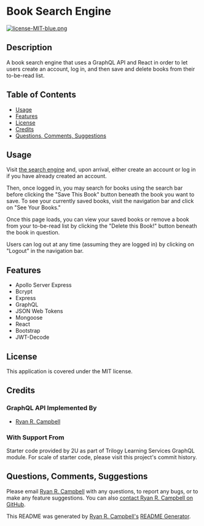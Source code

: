 # Book Search Engine

[![license-MIT-blue.png](https://img.shields.io/badge/license-MIT-blue)](#License)

## Description
A book search engine that uses a GraphQL API and React in order to let users create an account, log in, and then save and delete books from their to-be-read list.

## Table of Contents
- [Usage](#usage)
- [Features](#features)
- [License](#license)
- [Credits](#credits)
- [Questions, Comments, Suggestions](#questions-comments-suggestions)


## Usage
Visit [the search engine](https://book-search-n-save-graphql.herokuapp.com/) and, upon arrival, either create an account or log in if you have already created an account. 

Then, once logged in, you may search for books using the search bar before clicking the "Save This Book" button beneath the book you want to save. To see your currently saved books, visit the navigation bar and click on "See Your Books." 

Once this page loads, you can view your saved books or remove a book from your to-be-read list by clicking the "Delete this Book!" button beneath the book in question. 

Users can log out at any time (assuming they are logged in) by clicking on "Logout" in the navigation bar.

 ## Features
 - Apollo Server Express
 - Bcrypt
 - Express
 - GraphQL
 - JSON Web Tokens
 - Mongoose
 - React
 - Bootstrap
 - JWT-Decode



## License
This application is covered under the MIT license.

## Credits
### GraphQL API Implemented By
- [Ryan R. Campbell](https://www.github.com/rrcampbell-exe/)

### With Support From
Starter code provided by 2U as part of Trilogy Learning Services GraphQL module. For scale of starter code, please visit this project's commit history.

## Questions, Comments, Suggestions
Please email [Ryan R. Campbell](mailto:campbell.ryan.r@gmail.com) with any questions, to report any bugs, or to make any feature suggestions. You can also [contact Ryan R. Campbell on GitHub](https://www.github.com/rrcampbell-exe/).

This README was generated by [Ryan R. Campbell's](https://www.github.com/rrcampbell-exe/) [README Generator](https://github.com/rrcampbell-exe/readme-generator).